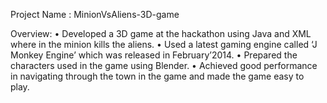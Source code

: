 Project Name : MinionVsAliens-3D-game

Overview:
• Developed a 3D game at the hackathon using Java and XML where in the minion kills the aliens. 
•	Used a latest gaming engine called ‘J Monkey Engine’ which was released in February’2014. 
•	Prepared the characters used in the game using Blender. 
•	Achieved good performance in navigating through the town in the game and made the game easy to play.
